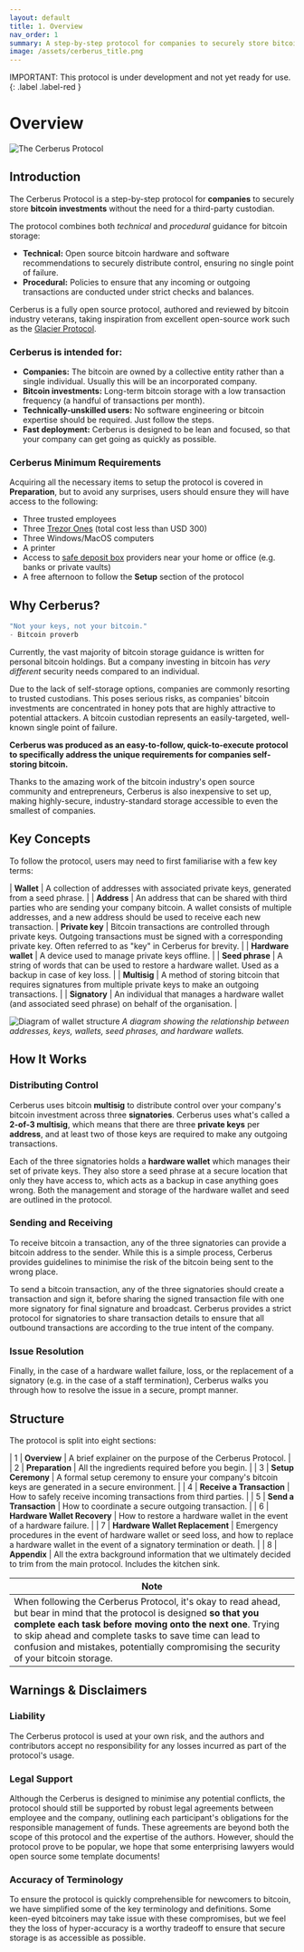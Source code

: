 ```yaml
---
layout: default
title: 1. Overview
nav_order: 1
summary: A step-by-step protocol for companies to securely store bitcoin investments without the need for a third-party custodian.
image: /assets/cerberus_title.png
---
```


IMPORTANT: This protocol is under development and not yet ready for use.
{: .label .label-red }

Overview
========

![The Cerberus Protocol](/assets/cerberus_title.png)

## Introduction

The Cerberus Protocol is a step-by-step protocol for **companies** to securely store **bitcoin investments** without the need for a third-party custodian.

The protocol combines both *technical* and *procedural* guidance for bitcoin storage:
- **Technical:** Open source bitcoin hardware and software recommendations to securely distribute control, ensuring no single point of failure.
- **Procedural:** Policies to ensure that any incoming or outgoing transactions are conducted under strict checks and balances.

Cerberus is a fully open source protocol, authored and reviewed by bitcoin industry veterans, taking inspiration from excellent open-source work such as the [Glacier Protocol](https://glacierprotocol.org/).

### Cerberus is intended for:
* **Companies:** The bitcoin are owned by a collective entity rather than a single individual. Usually this will be an incorporated company.
* **Bitcoin investments:** Long-term bitcoin storage with a low transaction frequency (a handful of transactions per month).
* **Technically-unskilled users:** No software engineering or bitcoin expertise should be required. Just follow the steps.
* **Fast deployment:** Cerberus is designed to be lean and focused, so that your company can get going as quickly as possible.

### Cerberus Minimum Requirements
Acquiring all the necessary items to setup the protocol is covered in **Preparation**, but to avoid any surprises, users should ensure they will have access to the following:
* Three trusted employees
* Three [Trezor Ones](https://shop.trezor.io/product/trezor-one-white) (total cost less than USD 300)
* Three Windows/MacOS computers
* A printer
* Access to [safe deposit box](https://en.wikipedia.org/wiki/Safe_deposit_box) providers near your home or office (e.g. banks or private vaults)
* A free afternoon to follow the **Setup** section of the protocol

## Why Cerberus?

```c
"Not your keys, not your bitcoin."
- Bitcoin proverb
```

Currently, the vast majority of bitcoin storage guidance is written for personal bitcoin holdings. But a company investing in bitcoin has _very different_ security needs compared to an individual.

Due to the lack of self-storage options, companies are commonly resorting to trusted custodians. This poses serious risks, as companies' bitcoin investments are concentrated in honey pots that are highly attractive to potential attackers. A bitcoin custodian represents an easily-targeted, well-known single point of failure.

**Cerberus was produced as an easy-to-follow, quick-to-execute protocol to specifically address the unique requirements for companies self-storing bitcoin.**

Thanks to the amazing work of the bitcoin industry's open source community and entrepreneurs, Cerberus is also inexpensive to set up, making highly-secure, industry-standard storage accessible to even the smallest of companies.

## Key Concepts
To follow the protocol, users may need to first familiarise with a few key terms:

| **Wallet** | A collection of addresses with associated private keys, generated from a seed phrase. |
| **Address** | An address that can be shared with third parties who are sending your company bitcoin. A wallet consists of multiple addresses, and a new address should be used to receive each new transaction.
| **Private key** | Bitcoin transactions are controlled through private keys. Outgoing transactions must be signed with a corresponding private key. Often referred to as "key" in Cerberus for brevity. |
| **Hardware wallet** | A device used to manage private keys offline. |
| **Seed phrase** | A string of words that can be used to restore a hardware wallet. Used as a backup in case of key loss. |
| **Multisig** | A method of storing bitcoin that requires signatures from multiple private keys to make an outgoing transactions. |
| **Signatory** | An individual that manages a hardware wallet (and associated seed phrase) on behalf of the organisation. |

![Diagram of wallet structure](/assets/bitcoin_wallet_structure.png)
_A diagram showing the relationship between addresses, keys, wallets, seed phrases, and hardware wallets._

## How It Works

### Distributing Control
Cerberus uses bitcoin **multisig** to distribute control over your company's bitcoin investment across three **signatories**. Cerberus uses what's called a **2-of-3 multisig**, which means that there are three **private keys** per **address**, and at least two of those keys are required to make any outgoing transactions.

Each of the three signatories holds a **hardware wallet** which manages their set of private keys. They also store a seed phrase at a secure location that only they have access to, which acts as a backup in case anything goes wrong. Both the management and storage of the hardware wallet and seed are outlined in the protocol.

### Sending and Receiving
To receive bitcoin a transaction, any of the three signatories can provide a bitcoin address to the sender. While this is a simple process, Cerberus provides guidelines to minimise the risk of the bitcoin being sent to the wrong place.

To send a bitcoin transaction, any of the three signatories should create a transaction and sign it, before sharing the signed transaction file with one more signatory for final signature and broadcast. Cerberus provides a strict protocol for signatories to share transaction details to ensure that all outbound transactions are according to the true intent of the company.

### Issue Resolution
Finally, in the case of a hardware wallet failure, loss, or the replacement of a signatory (e.g. in the case of a staff termination), Cerberus walks you through how to resolve the issue in a secure, prompt manner.

## Structure
The protocol is split into eight sections:

| 1 | **Overview** | A brief explainer on the purpose of the Cerberus Protocol. |
| 2 | **Preparation** | All the ingredients required before you begin. |
| 3 | **Setup Ceremony** | A formal setup ceremony to ensure your company's bitcoin keys are generated in a secure environment. |
| 4 | **Receive a Transaction** | How to safely receive incoming transactions from third parties. |
| 5 | **Send a Transaction** | How to coordinate a secure outgoing transaction. |
| 6 | **Hardware Wallet Recovery** | How to restore a hardware wallet in the event of a hardware failure. |
| 7 | **Hardware Wallet Replacement** | Emergency procedures in the event of hardware wallet or seed loss, and how to replace a hardware wallet in the event of a signatory termination or death. |
| 8 | **Appendix** | All the extra background information that we ultimately decided to trim from the main protocol. Includes the kitchen sink.

| Note |
| - |
| When following the Cerberus Protocol, it's okay to read ahead, but bear in mind that the protocol is designed **so that you complete each task before moving onto the next one**. Trying to skip ahead and complete tasks to save time can lead to confusion and mistakes, potentially compromising the security of your bitcoin storage. |

## Warnings & Disclaimers

### Liability
The Cerberus protocol is used at your own risk, and the authors and contributors accept no responsibility for any losses incurred as part of the protocol's usage.

### Legal Support
Although the Cerberus is designed to minimise any potential conflicts, the protocol should still be supported by robust legal agreements between employee and the company, outlining each participant's obligations for the responsible management of funds. These agreements are beyond both the scope of this protocol and the expertise of the authors. However, should the protocol prove to be popular, we hope that some enterprising lawyers would open source some template documents!

### Accuracy of Terminology
To ensure the protocol is quickly comprehensible for newcomers to bitcoin, we have simplified some of the key terminology and definitions. Some keen-eyed bitcoiners may take issue with these compromises, but we feel they the loss of hyper-accuracy is a worthy tradeoff to ensure that secure storage is as accessible as possible.
